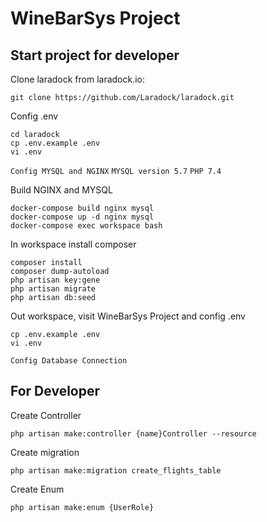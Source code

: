 # WineBarSys Project
## Start project for developer

Clone laradock from laradock.io:
````
git clone https://github.com/Laradock/laradock.git
````
Config .env
````
cd laradock
cp .env.example .env
vi .env
````
`Config MYSQL and NGINX`
`MYSQL version 5.7`
`PHP 7.4`

Build NGINX and MYSQL
````
docker-compose build nginx mysql
docker-compose up -d nginx mysql
docker-compose exec workspace bash
````
In workspace install composer
````
composer install
composer dump-autoload
php artisan key:gene
php artisan migrate
php artisan db:seed
````
Out workspace, visit WineBarSys Project and config .env
````
cp .env.example .env
vi .env
````
`Config Database Connection`
## For Developer
Create Controller
````
php artisan make:controller {name}Controller --resource
````
Create migration
````
php artisan make:migration create_flights_table
````
Create Enum
````
php artisan make:enum {UserRole}
````
